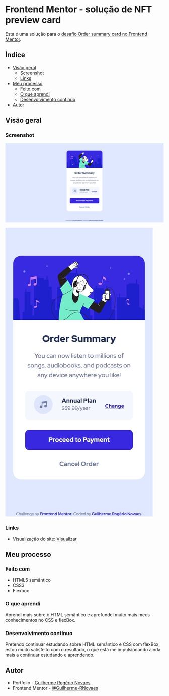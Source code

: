 # Frontend Mentor - solução de NFT preview card

Esta é uma solução para o [desafio Order summary card no Frontend Mentor](https://www.frontendmentor.io/challenges/order-summary-component-QlPmajDUj).


## Índice

- [Visão geral](#visão-geral)
  - [Screenshot](#screenshot)
  - [Links](#links)
- [Meu processo](#meu-processo)
  - [Feito com](#feito-com)
  - [O que aprendi](#o-que-aprendi)
  - [Desenvolvimento contínuo](#Desenvolvimento-contínuo)
- [Autor](#autor)


## Visão geral

### Screenshot

![](src/design/desktop-design.jpg)

![](src/design/mobile-design.jpg)

### Links

- Visualização do site: [Visualizar](https://guilherme-rnovaes.github.io/nft-preview-card/)


## Meu processo

### Feito com

- HTML5 semântico
- CSS3
- Flexbox

### O que aprendi

Aprendi mais sobre o HTML semântico e aprofundei muito mais meus conhecimentos no CSS e flexBox.

###  Desenvolvimento contínuo

Pretendo continuar estudando sobre HTML semântico e CSS com flexBox, estou muito satisfeito com o resultado, o que está me impulsionando ainda mais a continuar estudando e aprendendo.


## Autor

- Portfolio - [Guilherme Rogério Novaes](https://guilherme-rnovaes.github.io/Portfolio-Guilherme/)
- Frontend Mentor - [@Guilherme-RNovaes](https://www.frontendmentor.io/profile/Guilherme-RNovaes)